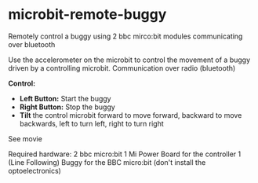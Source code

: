 # microbit-remote-buggy
Remotely control a buggy using 2 bbc mirco:bit modules communicating over bluetooth 

Use the accelerometer on the microbit to control the movement of a buggy driven by a controlling microbit.
Communication over radio (bluetooth)
  
**Control:**  
* **Left Button:**  Start the buggy
* **Right Button:** Stop the buggy
* **Tilt** the control microbit forward to move forward, backward to move backwards, left to turn left, right to turn right  

See movie

Required hardware:
2 bbc micro:bit
1 Mi Power Board for the controller
1 (Line Following) Buggy for the BBC micro:bit    (don't install the optoelectronics)
